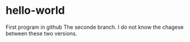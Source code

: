 # hello-world
First program in github
The seconde branch.
I do not know the chagese between these two versions.
